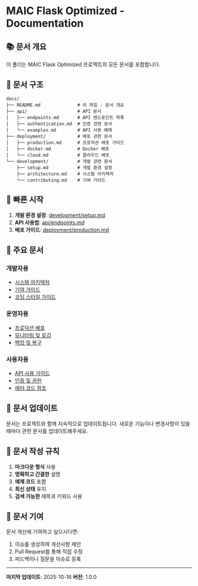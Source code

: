 # MAIC Flask Optimized - Documentation

## 📚 문서 개요

이 폴더는 MAIC Flask Optimized 프로젝트의 모든 문서를 포함합니다.

## 📁 문서 구조

```
docs/
├── README.md              # 이 파일 - 문서 개요
├── api/                   # API 문서
│   ├── endpoints.md       # API 엔드포인트 목록
│   ├── authentication.md  # 인증 관련 문서
│   └── examples.md        # API 사용 예제
├── deployment/            # 배포 관련 문서
│   ├── production.md      # 프로덕션 배포 가이드
│   ├── docker.md          # Docker 배포
│   └── cloud.md           # 클라우드 배포
└── development/           # 개발 관련 문서
    ├── setup.md           # 개발 환경 설정
    ├── architecture.md    # 시스템 아키텍처
    └── contributing.md    # 기여 가이드
```

## 🚀 빠른 시작

1. **개발 환경 설정**: [development/setup.md](development/setup.md)
2. **API 사용법**: [api/endpoints.md](api/endpoints.md)
3. **배포 가이드**: [deployment/production.md](deployment/production.md)

## 📖 주요 문서

### 개발자용
- [시스템 아키텍처](development/architecture.md)
- [기여 가이드](development/contributing.md)
- [코딩 스타일 가이드](development/coding-style.md)

### 운영자용
- [프로덕션 배포](deployment/production.md)
- [모니터링 및 로깅](deployment/monitoring.md)
- [백업 및 복구](deployment/backup.md)

### 사용자용
- [API 사용 가이드](api/endpoints.md)
- [인증 및 권한](api/authentication.md)
- [에러 코드 참조](api/error-codes.md)

## 🔄 문서 업데이트

문서는 프로젝트와 함께 지속적으로 업데이트됩니다. 
새로운 기능이나 변경사항이 있을 때마다 관련 문서를 업데이트해주세요.

## 📝 문서 작성 규칙

1. **마크다운 형식** 사용
2. **명확하고 간결한** 설명
3. **예제 코드** 포함
4. **최신 상태** 유지
5. **검색 가능한** 제목과 키워드 사용

## 🤝 문서 기여

문서 개선에 기여하고 싶으시다면:

1. 이슈를 생성하여 개선사항 제안
2. Pull Request를 통해 직접 수정
3. 피드백이나 질문을 이슈로 등록

---

**마지막 업데이트**: 2025-10-16
**버전**: 1.0.0
